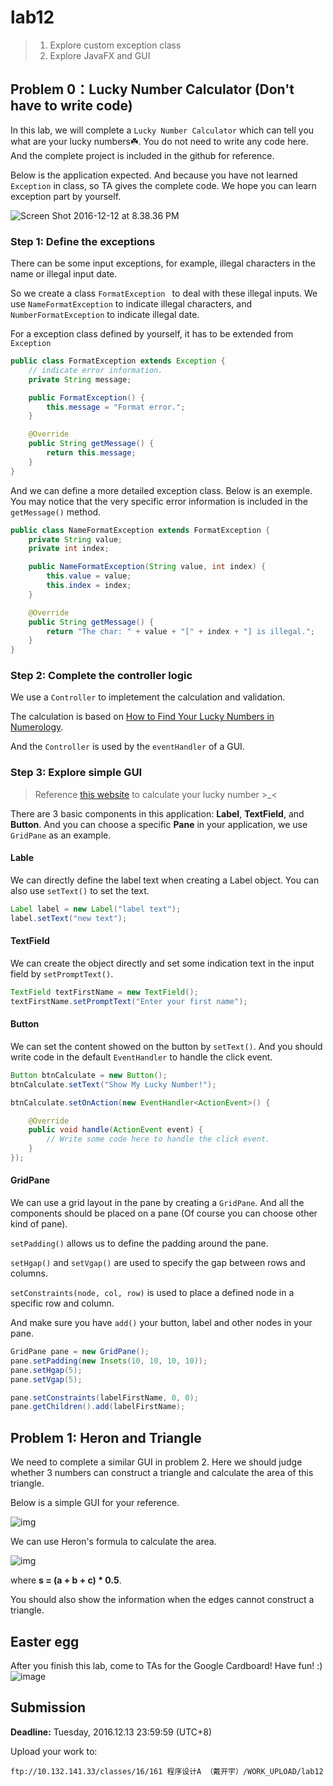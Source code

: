# lab12

> 1. Explore custom exception class
> 2. Explore JavaFX and GUI

## Problem 0：Lucky Number Calculator (Don't have to write code) 

In this lab, we will complete a `Lucky Number Calculator` which can tell you what are your lucky numbers☘️. You do not need to write any code here. And the complete project is included in the github for reference.

Below is the application expected. And because you have not learned `Exception` in class, so TA gives the complete code. We hope you can learn exception part by yourself.

![Screen Shot 2016-12-12 at 8.38.36 PM](https://cloud.githubusercontent.com/assets/9759891/21099947/1e0bc8d6-c0ac-11e6-9d20-5e643adf3bac.png)

### Step 1: Define the exceptions

There can be some input exceptions, for example, illegal characters in the name or illegal input date.

So we create a class `FormatException ` to deal with these illegal inputs. We use `NameFormatException` to indicate illegal characters, and `NumberFormatException` to indicate illegal date.

For a exception class defined by yourself, it has to be extended from `Exception`

```java
public class FormatException extends Exception {
    // indicate error information.
    private String message;

    public FormatException() {
        this.message = "Format error.";
    }

 	@Override
    public String getMessage() {
        return this.message;
    }
}
```

And we can define a more detailed exception class. Below is an exemple. You may notice that the very specific error information is included in the `getMessage()` method.

```java
public class NameFormatException extends FormatException {
    private String value;
    private int index;

    public NameFormatException(String value, int index) {
        this.value = value;
        this.index = index;
    }

    @Override
    public String getMessage() {
        return "The char: " + value + "[" + index + "] is illegal.";
    }
}
```

### Step 2: Complete the controller logic

We use a `Controller` to impletement the calculation and validation.

The calculation is based on [How to Find Your Lucky Numbers in Numerology](http://www.wikihow.com/Find-Your-Lucky-Numbers-in-Numerology).

And the `Controller` is used by the `eventHandler` of a GUI.

### Step 3: Explore simple GUI

> Reference [this website](http://www.prokerala.com/numerology/lucky-numbers.php) to calculate your lucky number >_<

There are 3 basic components in this application: **Label**, **TextField**, and **Button**. And you can choose a specific **Pane** in your application, we use `GridPane` as an example.

#### Lable

We can directly define the label text when creating a Label object. You can also use `setText()` to set the text.

```java
Label label = new Label("label text");
label.setText("new text");
```

#### TextField

We can create the object directly and set some indication text in the input field by `setPromptText()`.

```java
TextField textFirstName = new TextField();
textFirstName.setPromptText("Enter your first name");
```

#### Button

We can set the content showed on the button by `setText()`. And you should write code in the default `EventHandler` to handle the click event.

```java
Button btnCalculate = new Button();
btnCalculate.setText("Show My Lucky Number!");

btnCalculate.setOnAction(new EventHandler<ActionEvent>() {

    @Override
    public void handle(ActionEvent event) {
        // Write some code here to handle the click event.
    }
});
```

#### GridPane

We can use a grid layout in the pane by creating a `GridPane`. And all the components should be placed on a pane (Of course you can choose other kind of pane).

`setPadding()` allows us to define the padding around the pane.

`setHgap()` and `setVgap()` are used to specify the gap between rows and columns.

`setConstraints(node, col, row)` is used to place a defined node in a specific row and column.

And make sure you have `add()` your button, label and other nodes in your pane.

```java
GridPane pane = new GridPane();
pane.setPadding(new Insets(10, 10, 10, 10));
pane.setHgap(5);
pane.setVgap(5);

pane.setConstraints(labelFirstName, 0, 0);
pane.getChildren().add(labelFirstName);
```



## Problem 1: Heron and Triangle 

We need to complete a similar GUI in problem 2. Here we should judge whether 3 numbers can construct a triangle and calculate the area of this triangle.

Below is a simple GUI for your reference.

![img](https://cloud.githubusercontent.com/assets/9759891/21104170/805609f2-c0c0-11e6-88e0-028586e3423e.png)

We can use Heron's formula to calculate the area.

![img](https://cloud.githubusercontent.com/assets/9759891/21104269/d8649dac-c0c0-11e6-9830-fb6633c282a1.png)

where **s = (a + b + c) * 0.5**.

You should also show the information when the edges cannot construct a triangle.

## Easter egg

After you finish this lab, come to TAs for the Google Cardboard! Have fun! :)
![image](https://cloud.githubusercontent.com/assets/7262715/21125027/7d2c19c6-c11d-11e6-95fb-c0005f0c8b23.png)


## Submission

**Deadline:** Tuesday, 2016.12.13 23:59:59 (UTC+8)

Upload your work to:

```
ftp://10.132.141.33/classes/16/161 程序设计A （戴开宇）/WORK_UPLOAD/lab12
```
